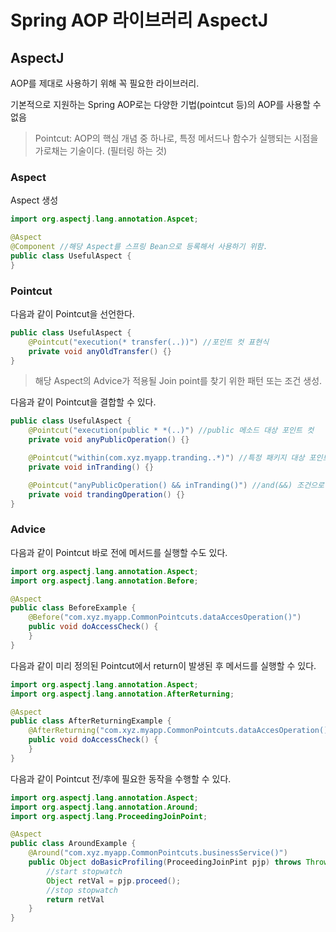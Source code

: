 # Spring AOP 라이브러리 AspectJ

## AspectJ
AOP를 제대로 사용하기 위해 꼭 필요한 라이브러리.
  
기본적으로 지원하는 Spring AOP로는 다양한 기법(pointcut 등)의 AOP를 사용할 수 없음
  
> Pointcut: AOP의 핵심 개념 중 하나로, 특정 메서드나 함수가 실행되는 시점을 가로채는 기술이다. (필터링 하는 것)


### Aspect
Aspect 생성
```java
import org.aspectj.lang.annotation.Aspcet;

@Aspect
@Component //해당 Aspect를 스프링 Bean으로 등록해서 사용하기 위함.
public class UsefulAspect {
}
```

### Pointcut
다음과 같이 Pointcut을 선언한다.

```java
public class UsefulAspect {
	@Pointcut("execution(* transfer(..))") //포인트 컷 표현식 
	private void anyOldTransfer() {}
}
```
> 해당 Aspect의 Advice가 적용될 Join point를 찾기 위한 패턴 또는 조건 생성.

다음과 같이 Pointcut을 결합할 수 있다.

```java
public class UsefulAspect {
	@Pointcut("execution(public * *(..)") //public 메소드 대상 포인트 컷
	private void anyPublicOperation() {}

	@Pointcut("within(com.xyz.myapp.tranding..*)") //특정 패키지 대상 포인트 컷
	private void inTranding() {}

	@Pointcut("anyPublicOperation() && inTranding()") //and(&&) 조건으로 결합한 포인트 컷
	private void trandingOperation() {}
}
```

### Advice
다음과 같이 Pointcut 바로 전에 메서드를 실행할 수도 있다.

```java
import org.aspectj.lang.annotation.Aspect;
import org.aspectj.lang.annotation.Before;

@Aspect
public class BeforeExample {
	@Before("com.xyz.myapp.CommonPointcuts.dataAccesOperation()")
	public void doAccessCheck() {
	}
}
```

다음과 같이 미리 정의된 Pointcut에서 return이 발생된 후 메서드를 실행할 수 있다.

```java
import org.aspectj.lang.annotation.Aspect;
import org.aspectj.lang.annotation.AfterReturning;

@Aspect
public class AfterReturningExample {
	@AfterReturning("com.xyz.myapp.CommonPointcuts.dataAccesOperation()")
	public void doAccessCheck() {
	}
}
```

다음과 같이 Pointcut 전/후에 필요한 동작을 수행할 수 있다.

```java
import org.aspectj.lang.annotation.Aspect;
import org.aspectj.lang.annotation.Around;
import org.aspectj.lang.ProceedingJoinPoint;

@Aspect
public class AroundExample {
	@Around("com.xyz.myapp.CommonPointcuts.businessService()")
	public Object doBasicProfiling(ProceedingJoinPint pjp) throws Throwable {
		//start stopwatch
		Object retVal = pjp.proceed();
		//stop stopwatch
		return retVal
	}
}
```
